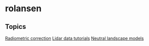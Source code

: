 # rolansen
## Topics
[Radiometric correction](/radiometric_correction/home.md)
[Lidar data tutorials](https://google.com)
[Neutral landscape models](google.com)

